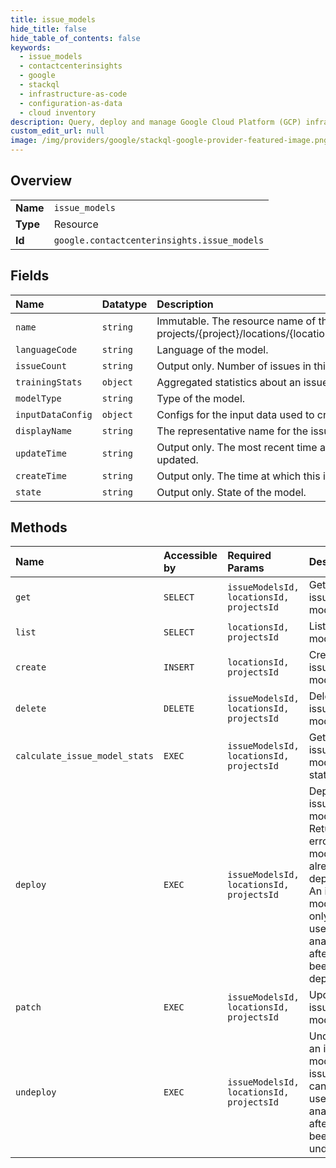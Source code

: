 ```yaml
---
title: issue_models
hide_title: false
hide_table_of_contents: false
keywords:
  - issue_models
  - contactcenterinsights
  - google    
  - stackql
  - infrastructure-as-code
  - configuration-as-data
  - cloud inventory
description: Query, deploy and manage Google Cloud Platform (GCP) infrastructure and resources using SQL
custom_edit_url: null
image: /img/providers/google/stackql-google-provider-featured-image.png
---
```

  
    

## Overview
<table><tbody>
<tr><td><b>Name</b></td><td><code>issue_models</code></td></tr>
<tr><td><b>Type</b></td><td>Resource</td></tr>
<tr><td><b>Id</b></td><td><code>google.contactcenterinsights.issue_models</code></td></tr>
</tbody></table>

## Fields
| Name | Datatype | Description |
|:-----|:---------|:------------|
| `name` | `string` | Immutable. The resource name of the issue model. Format: projects/&#123;project&#125;/locations/&#123;location&#125;/issueModels/&#123;issue_model&#125; |
| `languageCode` | `string` | Language of the model. |
| `issueCount` | `string` | Output only. Number of issues in this issue model. |
| `trainingStats` | `object` | Aggregated statistics about an issue model. |
| `modelType` | `string` | Type of the model. |
| `inputDataConfig` | `object` | Configs for the input data used to create the issue model. |
| `displayName` | `string` | The representative name for the issue model. |
| `updateTime` | `string` | Output only. The most recent time at which the issue model was updated. |
| `createTime` | `string` | Output only. The time at which this issue model was created. |
| `state` | `string` | Output only. State of the model. |
## Methods
| Name | Accessible by | Required Params | Description |
|:-----|:--------------|:----------------|:------------|
| `get` | `SELECT` | `issueModelsId, locationsId, projectsId` | Gets an issue model. |
| `list` | `SELECT` | `locationsId, projectsId` | Lists issue models. |
| `create` | `INSERT` | `locationsId, projectsId` | Creates an issue model. |
| `delete` | `DELETE` | `issueModelsId, locationsId, projectsId` | Deletes an issue model. |
| `calculate_issue_model_stats` | `EXEC` | `issueModelsId, locationsId, projectsId` | Gets an issue model's statistics. |
| `deploy` | `EXEC` | `issueModelsId, locationsId, projectsId` | Deploys an issue model. Returns an error if a model is already deployed. An issue model can only be used in analysis after it has been deployed. |
| `patch` | `EXEC` | `issueModelsId, locationsId, projectsId` | Updates an issue model. |
| `undeploy` | `EXEC` | `issueModelsId, locationsId, projectsId` | Undeploys an issue model. An issue model can not be used in analysis after it has been undeployed. |

